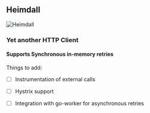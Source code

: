 ## Heimdall
![Heimdall](https://i.stack.imgur.com/3eLbk.png)
### Yet another HTTP Client 

#### Supports Synchronous in-memory retries

Things to add:

- [ ] Instrumentation of external calls
- [ ] Hystrix support
- [ ] Integration with go-worker for asynchronous retries


